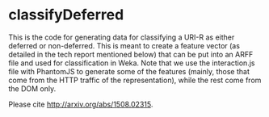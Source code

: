 # classifyDeferred
This is the code for generating data for classifying a URI-R as either deferred or non-deferred. 
This is meant to create a feature vector (as detailed in the tech report mentioned below) that 
can be put into an ARFF file and used for classification in Weka. Note that we use the interaction.js
file with PhantomJS to generate some of the features (mainly, those that come from the HTTP traffic
of the representation), while the rest come from the DOM only.



Please cite http://arxiv.org/abs/1508.02315. 
